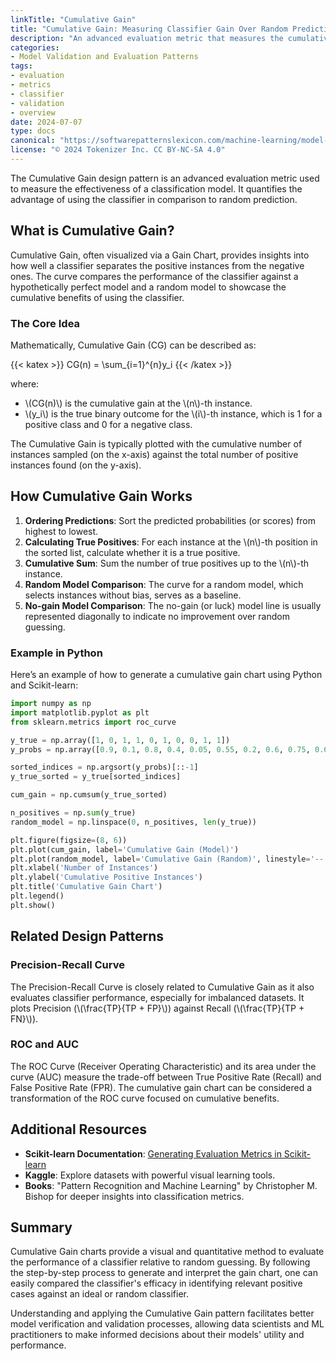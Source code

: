 ```yaml
---
linkTitle: "Cumulative Gain"
title: "Cumulative Gain: Measuring Classifier Gain Over Random Prediction"
description: "An advanced evaluation metric that measures the cumulative gain of using a classifier over random prediction."
categories:
- Model Validation and Evaluation Patterns
tags:
- evaluation
- metrics
- classifier
- validation
- overview
date: 2024-07-07
type: docs
canonical: "https://softwarepatternslexicon.com/machine-learning/model-validation-and-evaluation-patterns/advanced-evaluation-metrics/cumulative-gain"
license: "© 2024 Tokenizer Inc. CC BY-NC-SA 4.0"
---
```



The Cumulative Gain design pattern is an advanced evaluation metric used to measure the effectiveness of a classification model. It quantifies the advantage of using the classifier in comparison to random prediction.

## What is Cumulative Gain?

Cumulative Gain, often visualized via a Gain Chart, provides insights into how well a classifier separates the positive instances from the negative ones. The curve compares the performance of the classifier against a hypothetically perfect model and a random model to showcase the cumulative benefits of using the classifier.

### The Core Idea

Mathematically, Cumulative Gain (CG) can be described as:

{{< katex >}}
CG(n) = \sum_{i=1}^{n}y_i
{{< /katex >}}

where:
- \\(CG(n)\\) is the cumulative gain at the \\(n\\)-th instance.
- \\(y_i\\) is the true binary outcome for the \\(i\\)-th instance, which is 1 for a positive class and 0 for a negative class.

The Cumulative Gain is typically plotted with the cumulative number of instances sampled (on the x-axis) against the total number of positive instances found (on the y-axis).

## How Cumulative Gain Works

1. **Ordering Predictions**: Sort the predicted probabilities (or scores) from highest to lowest.
2. **Calculating True Positives**: For each instance at the \\(n\\)-th position in the sorted list, calculate whether it is a true positive.
3. **Cumulative Sum**: Sum the number of true positives up to the \\(n\\)-th instance.
4. **Random Model Comparison**: The curve for a random model, which selects instances without bias, serves as a baseline.
5. **No-gain Model Comparison**: The no-gain (or luck) model line is usually represented diagonally to indicate no improvement over random guessing.

### Example in Python

Here’s an example of how to generate a cumulative gain chart using Python and Scikit-learn:

```python
import numpy as np
import matplotlib.pyplot as plt
from sklearn.metrics import roc_curve

y_true = np.array([1, 0, 1, 1, 0, 1, 0, 0, 1, 1])
y_probs = np.array([0.9, 0.1, 0.8, 0.4, 0.05, 0.55, 0.2, 0.6, 0.75, 0.65])

sorted_indices = np.argsort(y_probs)[::-1]
y_true_sorted = y_true[sorted_indices]

cum_gain = np.cumsum(y_true_sorted)

n_positives = np.sum(y_true)
random_model = np.linspace(0, n_positives, len(y_true))

plt.figure(figsize=(8, 6))
plt.plot(cum_gain, label='Cumulative Gain (Model)')
plt.plot(random_model, label='Cumulative Gain (Random)', linestyle='--')
plt.xlabel('Number of Instances')
plt.ylabel('Cumulative Positive Instances')
plt.title('Cumulative Gain Chart')
plt.legend()
plt.show()
```

## Related Design Patterns

### Precision-Recall Curve
The Precision-Recall Curve is closely related to Cumulative Gain as it also evaluates classifier performance, especially for imbalanced datasets. It plots Precision (\\(\frac{TP}{TP + FP}\\)) against Recall (\\(\frac{TP}{TP + FN}\\)).

### ROC and AUC
The ROC Curve (Receiver Operating Characteristic) and its area under the curve (AUC) measure the trade-off between True Positive Rate (Recall) and False Positive Rate (FPR). The cumulative gain chart can be considered a transformation of the ROC curve focused on cumulative benefits.

## Additional Resources

- **Scikit-learn Documentation**: [Generating Evaluation Metrics in Scikit-learn](https://scikit-learn.org/stable/auto_examples/model_selection/plot_roc.html)
- **Kaggle**: Explore datasets with powerful visual learning tools.
- **Books**: "Pattern Recognition and Machine Learning" by Christopher M. Bishop for deeper insights into classification metrics.

## Summary

Cumulative Gain charts provide a visual and quantitative method to evaluate the performance of a classifier relative to random guessing. By following the step-by-step process to generate and interpret the gain chart, one can easily compared the classifier's efficacy in identifying relevant positive cases against an ideal or random classifier.

Understanding and applying the Cumulative Gain pattern facilitates better model verification and validation processes, allowing data scientists and ML practitioners to make informed decisions about their models' utility and performance.


